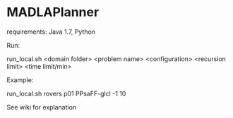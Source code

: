 # MADLAPlanner

requirements: Java 1.7, Python

Run:

run_local.sh \<domain folder\> \<problem name\> \<configuration\> \<recursion limit\> \<time limit/min\>

Example:

run_local.sh rovers p01 PPsaFF-glcl -1 10

See wiki for explanation
